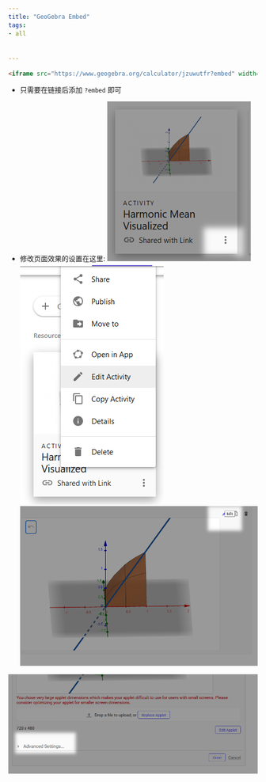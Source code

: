 ```yaml
---
title: "GeoGebra Embed"
tags:
- all


---
```

```html
<iframe src="https://www.geogebra.org/calculator/jzuwutfr?embed" width="800" height="600" allowfullscreen style="border: 1px solid #e4e4e4;border-radius: 4px;" frameborder="0"></iframe>
```

- 只需要在链接后添加 `?embed` 即可

- 修改页面效果的设置在这里:
![](notes/2022/2022.5/assets/img_2022-10-15-2.png)
![](notes/2022/2022.5/assets/img_2022-10-15-3.png)
![](notes/2022/2022.5/assets/img_2022-10-15-4.png)

![](notes/2022/2022.5/assets/img_2022-10-15-5.png)
